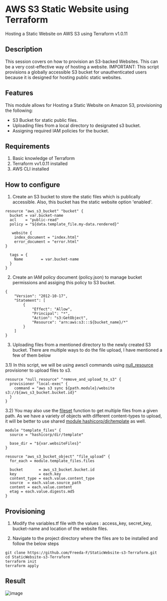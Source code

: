 # AWS S3 Static Website using Terraform

Hosting a Static Website on AWS S3 using Terraform v1.0.11


## Description 
This session covers on how to provision an S3-backed Websites. This can be a very cost-effective way of hosting a website.
IMPORTANT: This script provisions a globally accessible S3 bucket for unauthenticated users because it is designed for hosting public static websites.


## Features
This module allows for Hosting a Static Website on Amazon S3, provisioning the following:

- S3 Bucket for static public files.
- Uploading files from a local directory to designated s3 bucket.
- Assigning required IAM policies for the bucket.

## Requirements 

1. Basic knowledge of Terraform
2. Terraform vv1.0.11 installed
3. AWS CLI installed


## How to configure 
1. Create an S3 bucket to store the static files which is publically accessible. Also, this bucket has the static website option 'enabled'.

```
resource "aws_s3_bucket" "bucket" {
  bucket = var.bucket-name
  acl    = "public-read"    
  policy = "${data.template_file.my-data.rendered}"

   website {
    index_document = "index.html"
    error_document = "error.html"
}

  tags = {
    Name        = var.bucket-name
  }
}
```

2. Create an IAM policy document (policy.json) to manage bucket permissions and assiging this policy to S3 bucket.

```
{
    "Version": "2012-10-17",
    "Statement": [
        {
            "Effect": "Allow",
            "Principal": "*",
            "Action": "s3:GetObject",
            "Resource": "arn:aws:s3:::${bucket_name}/*"
        }
    ]
}
```

3. Uploading files from a mentioned directory to the newly created S3 bucket. There are multiple ways to do the file upload, I have mentioned a few of them below

3.1) In this script, we will be using awscli commands using [null_resource](https://www.terraform.io/docs/language/resources/provisioners/local-exec.html#example-usage) provisioner to upload files to s3.
```
resource "null_resource" "remove_and_upload_to_s3" {
  provisioner "local-exec" {
    command = "aws s3 sync ${path.module}/website s3://${aws_s3_bucket.bucket.id}"
  }
}
```

3.2) You may also use the [fileset](https://www.terraform.io/docs/language/functions/fileset.html) function to get multiple files from a given path. As we have a variety of objects with different content-types to upload, it will be better to use shared [module hashicorp/dir/template](https://registry.terraform.io/modules/hashicorp/dir/template/latest) as well. 

```
module "template_files" {
  source = "hashicorp/dir/template"

  base_dir = "${var.websiteFiles}" 
}

resource "aws_s3_bucket_object" "file_upload" {
  for_each = module.template_files.files

  bucket       = aws_s3_bucket.bucket.id
  key          = each.key
  content_type = each.value.content_type
  source  = each.value.source_path
  content = each.value.content
  etag = each.value.digests.md5
}
```

## Provisioning
1. Modify the variables.tf file with the values : access_key, secret_key, bucket-name and location of the website files.

2. Navigate to the project directory where the files are to be installed and follow the below steps
```
git clone https://github.com/Freeda-F/StaticWebsite-s3-Terraform.git
cd StaticWebsite-s3-Terraform
terraform init
terraform apply
```

## Result

![image](https://user-images.githubusercontent.com/93197553/145415642-72882e78-f804-4729-a5a2-2781519d2129.png)




